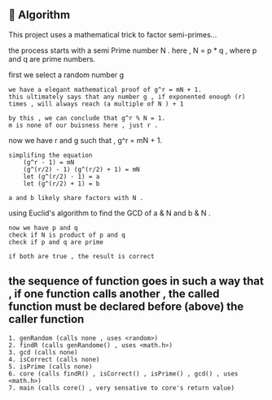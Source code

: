 ## 🧠 Algorithm

This project uses a mathematical trick to factor semi-primes...

the process starts with a semi Prime number N . 
here , N = p * q , where p and q are prime numbers.

 first we select a random number g

    we have a elegant mathematical proof of g^r = mN + 1.
    this ultimately says that any number g , if exponented enough (r) times , will always reach (a multiple of N ) + 1

    by this , we can conclude that g^r % N = 1.
    m is none of our buisness here , just r .

now we have r and g such that , g^r = mN + 1.

    simplifing the equation
        (g^r - 1) = mN
        (g^(r/2) - 1) (g^(r/2) + 1) = mN
        let (g^(r/2) - 1) = a
        let (g^(r/2) + 1) = b

    a and b likely share factors with N .


using Euclid's algorithm to find the GCD of a & N and b & N . 

    now we have p and q 
    check if N is product of p and q
    check if p and q are prime
    
    if both are true , the result is correct



## the sequence of function goes in such a way that , if one function calls another , the called function must be declared before (above) the caller function

    1. genRandom (calls none , uses <random>)
    2. findR (calls genRandome() , uses <math.h>)
    3. gcd (calls none)
    4. isCorrect (calls none)
    5. isPrime (calls none)
    6. core (calls findR() , isCorrect() , isPrime() , gcd() , uses <math.h>)
    7. main (calls core() , very sensative to core's return value)